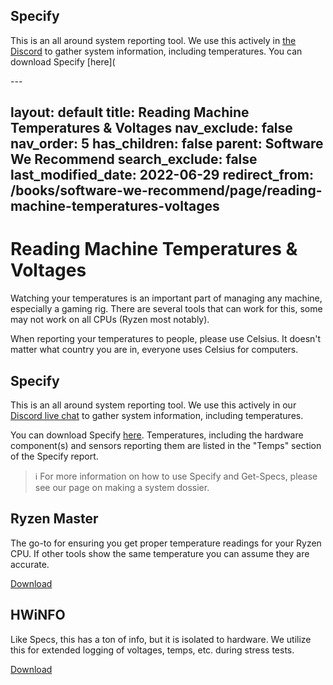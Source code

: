 ## Specify
This is an all around system reporting tool. We use this actively in [the Discord](/discord) to gather system information, including temperatures. You can download Specify [here](

<!--Speccy can have some issues reading Ryzen, if you temps are incredibly high please check with a Ryzen specific tool.-->---
layout: default
title: Reading Machine Temperatures & Voltages
nav_exclude: false
nav_order: 5
has_children: false
parent: Software We Recommend
search_exclude: false
last_modified_date: 2022-06-29
redirect_from: /books/software-we-recommend/page/reading-machine-temperatures-voltages
---

# Reading Machine Temperatures & Voltages

Watching your temperatures is an important part of managing any machine, especially a gaming rig. There are several tools that can work for this, some may not work on all CPUs (Ryzen most notably).

When reporting your temperatures to people, please use Celsius. It doesn't matter what country you are in, everyone uses Celsius for computers.

## Specify
This is an all around system reporting tool. We use this actively in our [Discord live chat](/discord) to gather system information, including temperatures.

You can download Specify [here](https://spec-ify.com/download). Temperatures, including the hardware component(s) and sensors reporting them are listed in the "Temps" section of the Specify report.

> ℹ️ For more information on how to use Specify and Get-Specs, please see our page on making a system dossier.



## Ryzen Master
The go-to for ensuring you get proper temperature readings for your Ryzen CPU. If other tools show the same temperature you can assume they are accurate.

[Download](https://download.amd.com/Desktop/AMD-Ryzen-Master.exe)

## HWiNFO
Like Specs, this has a ton of info, but it is isolated to hardware. We utilize this for extended logging of voltages, temps, etc. during stress tests.

[Download](https://www.hwinfo.com/download/)
